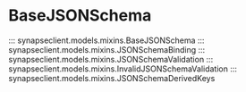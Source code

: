 # BaseJSONSchema

::: synapseclient.models.mixins.BaseJSONSchema
::: synapseclient.models.mixins.JSONSchemaBinding
::: synapseclient.models.mixins.JSONSchemaValidation
::: synapseclient.models.mixins.InvalidJSONSchemaValidation
::: synapseclient.models.mixins.JSONSchemaDerivedKeys
